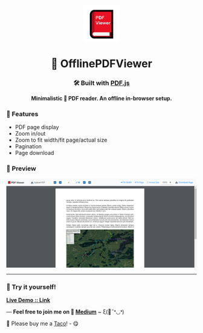 <div align="center">
  <img src="https://github.com/incubated-geek-cc/OfflinePDFViewer/raw/main/img/logo.png" width="96" alt="logo">

  # 🔎 OfflinePDFViewer

  ### 🛠️ Built with <a href='https://mozilla.github.io/pdf.js/' target='_blank'>PDF.js</a>

**Minimalistic 📖 PDF reader. An offline in-browser setup.**

<div align="left">

  ### 📌 Features

</div>
<div align="left">
	<ul>
		<li>PDF page display</li>
		<li>Zoom in/out</li>
		<li>Zoom to fit width/fit page/actual size</li>
		<li>Pagination</li>
		<li>Page download</li>
	</ul>
</div>
</div>

### 👀 Preview
<img src='https://github.com/incubated-geek-cc/OfflinePDFViewer/raw/main/img/preview.png' width="800px" />

---
### 🌟 Try it yourself!
[**Live Demo :: Link**](https://incubated-geek-cc.github.io/OfflinePDFViewer)

— <b>Feel free to join me on 📝 <a href='https://medium.com/@geek-cc' target='_blank'>Medium</a></b> ~ ξ(🎀˶❛◡❛) 

<p>🌮 Please buy me a <a href='https://www.buymeacoffee.com/geekcc' target='_blank'>Taco</a>! - 😋</p>